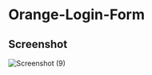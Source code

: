 # Orange-Login-Form
## Screenshot

![Screenshot (9)](https://user-images.githubusercontent.com/111034379/204202228-e24a1240-d4b6-426e-825a-c4679b02a906.png)
